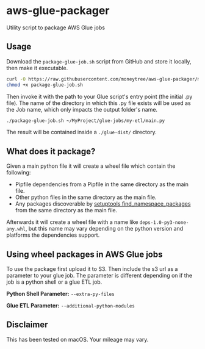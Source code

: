 # aws-glue-packager

Utility script to package AWS Glue jobs

## Usage

Download the `package-glue-job.sh` script from GitHub and store it locally, then make it executable.

```sh
curl -O https://raw.githubusercontent.com/moneytree/aws-glue-packager/main/package-glue-job.sh
chmod +x package-glue-job.sh
```

Then invoke it with the path to your Glue script's entry point (the initial .py file).
The name of the directory in which this .py file exists will be used as the Job name,
which only impacts the output folder's name.

```sh
./package-glue-job.sh ~/MyProject/glue-jobs/my-etl/main.py
```

The result will be contained inside a `./glue-dist/` directory.

## What does it package?

Given a main python file it will create a wheel file which contain the following:
- Pipfile dependencies from a Pipfile in the same directory as the main file.
- Other python files in the same directory as the main file.
- Any packages discoverable by [setuptools find_namespace_packages](https://setuptools.pypa.io/en/latest/userguide/package_discovery.html#finding-namespace-packages) from the same directory as the main file.

Afterwards it will create a wheel file with a name like `deps-1.0-py3-none-any.whl`, but this name may vary depending on the python version and platforms the dependencies support.


## Using wheel packages in AWS Glue jobs
To use the package first upload it to S3. Then include the s3 url as a parameter to your glue job.
The parameter is different depending on if the job is a python shell or a glue ETL job.

**Python Shell Parameter:** `--extra-py-files`

**Glue ETL Parameter:** `--additional-python-modules`

## Disclaimer

This has been tested on macOS. Your mileage may vary.
